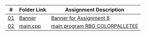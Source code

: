 |   #    | Folder Link       | Assignment Description                          |
|------- |-------------------|-------------------------------------------------|
| [01](.A08) |  [Banner](./A08) | [ Banner for Assignment 8](./A08)   |
| [02](.main.cpp) |  [main.cpp](./main.cpp) | [ main program RBG COLORPALLETEE](./main.cpp)   |
